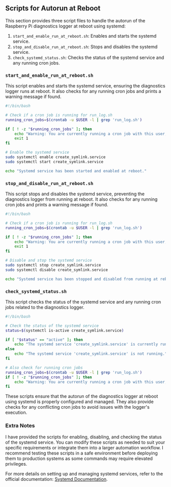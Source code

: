 ## Scripts for Autorun at Reboot

This section provides three script files to handle the autorun of the Raspberry Pi diagnostics logger at reboot using systemd:

1. `start_and_enable_run_at_reboot.sh`: Enables and starts the systemd service.
2. `stop_and_disable_run_at_reboot.sh`: Stops and disables the systemd service.
3. `check_systemd_status.sh`: Checks the status of the systemd service and any running cron jobs.

### `start_and_enable_run_at_reboot.sh`

This script enables and starts the systemd service, ensuring the diagnostics logger runs at reboot. It also checks for any running cron jobs and prints a warning message if found.

```bash
#!/bin/bash

# Check if a cron job is running for run_log.sh
running_cron_jobs=$(crontab -u $USER -l | grep 'run_log.sh')

if [ ! -z "$running_cron_jobs" ]; then
    echo "Warning: You are currently running a cron job with this user, please ensure cron job is not running run_log.sh file before enabling the systemd service."
    exit 1
fi

# Enable the systemd service
sudo systemctl enable create_symlink.service
sudo systemctl start create_symlink.service

echo "Systemd service has been started and enabled at reboot."
```

### `stop_and_disable_run_at_reboot.sh`

This script stops and disables the systemd service, preventing the diagnostics logger from running at reboot. It also checks for any running cron jobs and prints a warning message if found.

```bash
#!/bin/bash

# Check if a cron job is running for run_log.sh
running_cron_jobs=$(crontab -u $USER -l | grep 'run_log.sh')

if [ ! -z "$running_cron_jobs" ]; then
    echo "Warning: You are currently running a cron job with this user, please ensure cron job is not running run_log.sh file before disabling the systemd service."
    exit 1
fi

# Disable and stop the systemd service
sudo systemctl stop create_symlink.service
sudo systemctl disable create_symlink.service

echo "Systemd service has been stopped and disabled from running at reboot."
```

### `check_systemd_status.sh`

This script checks the status of the systemd service and any running cron jobs related to the diagnostics logger.

```bash
#!/bin/bash

# Check the status of the systemd service
status=$(systemctl is-active create_symlink.service)

if [ "$status" == "active" ]; then
    echo "The systemd service 'create_symlink.service' is currently running."
else
    echo "The systemd service 'create_symlink.service' is not running."
fi

# Also check for running cron jobs
running_cron_jobs=$(crontab -u $USER -l | grep 'run_log.sh')
if [ ! -z "$running_cron_jobs" ]; then
    echo "Warning: You are currently running a cron job with this user, please ensure cron job is not running run_log.sh file before proceeding."
fi
```

These scripts ensure that the autorun of the diagnostics logger at reboot using systemd is properly configured and managed. They also provide checks for any conflicting cron jobs to avoid issues with the logger's execution.

### Extra Notes

I have provided the scripts for enabling, disabling, and checking the status of the systemd service. You can modify these scripts as needed to suit your specific requirements or integrate them into a larger automation workflow. I recommend testing these scripts in a safe environment before deploying them to production systems as some commands may require elevated privileges.

For more details on setting up and managing systemd services, refer to the official documentation: [Systemd Documentation](https://www.freedesktop.org/wiki/Software/systemd/).
